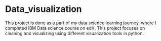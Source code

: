# Data_visualization

This project is done as a part of my data science learning journey,
where I completed IBM Data science course on edX. 
This project focuses on cleaning and visualizing using different visualization tools in python.
